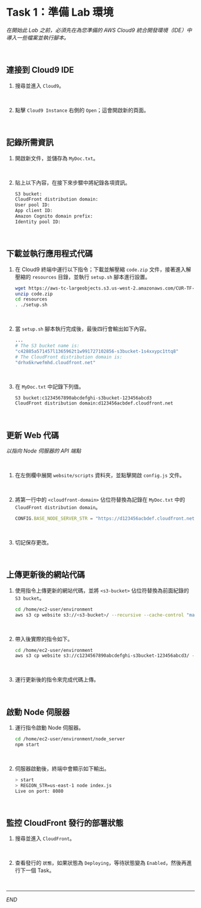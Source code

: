 # Task 1：準備 Lab 環境

_在開始此 Lab 之前，必須先在為您準備的 AWS Cloud9 統合開發環境（IDE）中導入一些檔案並執行腳本。_

<br>

## 連接到 Cloud9 IDE

1. 搜尋並進入 `Cloud9`。

<br>

2. 點擊 `Cloud9 Instance` 右側的 `Open`；這會開啟新的頁面。

<br>

## 記錄所需資訊

1. 開啟新文件，並儲存為 `MyDoc.txt`。

<br>

2. 貼上以下內容，在接下來步驟中將紀錄各項資訊。

    ```bash
    S3 bucket:
    CloudFront distribution domain:
    User pool ID:
    App client ID:
    Amazon Cognito domain prefix:
    Identity pool ID:
    ```

<br>

## 下載並執行應用程式代碼

1. 在 Cloud9 終端中運行以下指令；下載並解壓縮 `code.zip` 文件，接著進入解壓縮的 `resources` 目錄，並執行 `setup.sh` 腳本進行設置。

    ```bash
    wget https://aws-tc-largeobjects.s3.us-west-2.amazonaws.com/CUR-TF-100-EDBLDR-1-107430/01-lab-cognito/code.zip
    unzip code.zip
    cd resources
    . ./setup.sh
    ```

<br>

2. 當 `setup.sh` 腳本執行完成後，最後四行會輸出如下內容。

    ```bash
    ...
    # The S3 bucket name is: 
    "c42885a571457l1365962t1w991727102856-s3bucket-1s4xxypc1ttq8"
    # The CloudFront distribution domain is: 
    "drhx6krwefmhd.cloudfront.net"
    ```

<br>

3. 在 `MyDoc.txt` 中記錄下列值。

    ```bash
    S3 bucket:c1234567890abcdefghi-s3bucket-123456abcd3
    CloudFront distribution domain:d123456acbdef.cloudfront.net
    ```

<br>

## 更新 Web 代碼

_以指向 Node 伺服器的 API 端點_

<br>

1. 在左側欄中展開 `website/scripts` 資料夾，並點擊開啟 `config.js` 文件。

<br>

2. 將第一行中的 `<cloudfront-domain>` 佔位符替換為記錄在 `MyDoc.txt` 中的 `CloudFront distribution domain`。

    ```javascript
    CONFIG.BASE_NODE_SERVER_STR = "https://d123456acbdef.cloudfront.net";
    ```

<br>

3. 切記保存更改。

<br>

## 上傳更新後的網站代碼

1. 使用指令上傳更新的網站代碼，並將 `<s3-bucket>` 佔位符替換為前面紀錄的 `S3 bucket`。

    ```bash
    cd /home/ec2-user/environment
    aws s3 cp website s3://<s3-bucket>/ --recursive --cache-control "max-age=0"
    ```

<br>

2. 帶入後實際的指令如下。

    ```bash
    cd /home/ec2-user/environment
    aws s3 cp website s3://c1234567890abcdefghi-s3bucket-123456abcd3/ --recursive --cache-control "max-age=0"
    ```

<br>

3. 運行更新後的指令來完成代碼上傳。

<br>

## 啟動 Node 伺服器

1. 運行指令啟動 Node 伺服器。

    ```bash
    cd /home/ec2-user/environment/node_server
    npm start
    ```

<br>

2. 伺服器啟動後，終端中會顯示如下輸出。

    ```bash
    > start
    > REGION_STR=us-east-1 node index.js
    Live on port: 8080
    ```

<br>

## 監控 CloudFront 發行的部署狀態

1. 搜尋並進入 `CloudFront`。

<br>

2. 查看發行的 `狀態`，如果狀態為 `Deploying`，等待狀態變為 `Enabled`，然後再進行下一個 Task。

<br>

___

_END_